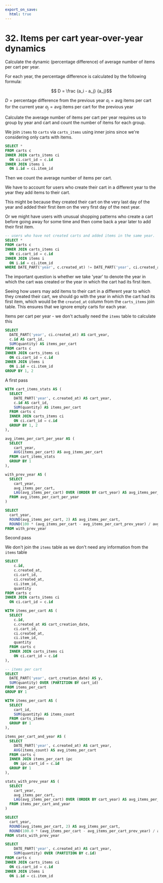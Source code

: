 ```yaml
---
export_on_save:
  html: true
---
```


# 32. Items per cart year-over-year dynamics 

Calculate the dynamic (percentage difference) of average number of items per cart per year. 

For each year, the percentage difference is calculated by the following formula:

$$ D = \frac {a_i - a_j}
{a_j}$$

$D = \text{percentage difference from the previous year}$
$a_i = \text{avg items per cart for the current year}$
$a_j = \text{avg items per cart for the previous year}$

Calculate the average number of items per cart per year requires us to group by year and cart and count the number of items for each group.

We join `items` to `carts` via `carts_items` using inner joins since we're considering only carts with items.

```sql
SELECT *
FROM carts c
INNER JOIN carts_items ci
  ON ci.cart_id = c.id
INNER JOIN items i 
  ON i.id = ci.item_id
```

Then we count the average number of items per cart.



We have to account for users who create their cart in a different year to the year they add items to their cart.

This might be because they created their cart on the very last day of the year and added their first item on the very first day of the next year.

Or we might have users with unusual shopping patterns who create a cart before going away for some time and then come back a year later to add their first item.

```sql
-- users who have not created carts and added items in the same year.
SELECT *
FROM carts c
INNER JOIN carts_items ci
  ON ci.cart_id = c.id
INNER JOIN items i 
  ON i.id = ci.item_id
WHERE DATE_PART('year', c.created_at) != DATE_PART('year', ci.created_at)
```

The important question is whether we take 'year' to denote the year in which the cart was created or the year in which the cart had its first item. 

Seeing how users may add items to their cart in a different year to which they created their cart, we should go with the year in which the cart had its first item, which would be the `created_at` column from the `carts_items` join table. This ensures that we ignore empty carts for each year. 

Items per cart per year - we don't actually need the `items` table to calculate this

```sql
SELECT 
  DATE_PART('year', ci.created_at) AS cart_year,
  c.id AS cart_id,
  SUM(quantity) AS items_per_cart
FROM carts c
INNER JOIN carts_items ci
  ON ci.cart_id = c.id
INNER JOIN items i 
  ON i.id = ci.item_id
GROUP BY 1, 2
```

A first pass

```sql
WITH cart_items_stats AS (
  SELECT 
    DATE_PART('year', c.created_at) AS cart_year,
    c.id AS cart_id,
    SUM(quantity) AS items_per_cart
  FROM carts c
  INNER JOIN carts_items ci
    ON ci.cart_id = c.id
  GROUP BY 1, 2
),

avg_items_per_cart_per_year AS (
  SELECT 
    cart_year,
    AVG(items_per_cart) AS avg_items_per_cart
  FROM cart_items_stats
  GROUP BY 1
),

with_prev_year AS (
  SELECT 
    cart_year,
    avg_items_per_cart, 
    LAG(avg_items_per_cart) OVER (ORDER BY cart_year) AS avg_items_per_cart_prev_year
  FROM avg_items_per_cart_per_year
)

SELECT
  cart_year,
  ROUND(avg_items_per_cart, 2) AS avg_items_per_cart,
  ROUND(100 * (avg_items_per_cart - avg_items_per_cart_prev_year) / avg_items_per_cart_prev_year, 2) AS year_to_year_change
FROM with_prev_year
```


Second pass

We don't join the `items` table as we don't need any information from the `items` table

```sql
SELECT
    c.id,
    c.created_at,
    ci.cart_id,
    ci.created_at,
    ci.item_id,
    quantity
FROM carts c
INNER JOIN carts_items ci
  ON ci.cart_id = c.id
```

```sql
WITH items_per_cart AS (
  SELECT
    c.id,
    c.created_at AS cart_creation_date,
    ci.cart_id,
    ci.created_at,
    ci.item_id,
    quantity
  FROM carts c
  INNER JOIN carts_items ci
    ON ci.cart_id = c.id
),

-- items per cart
SELECT 
  DATE_PART('year', cart_creation_date) AS y,
  SUM(quantity) OVER (PARTITION BY cart_id)
FROM items_per_cart
GROUP BY 1
```



```sql
WITH items_per_cart AS (
  SELECT 
    cart_id,
    SUM(quantity) AS items_count
  FROM carts_items
  GROUP BY 1
), 

items_per_cart_and_year AS (
  SELECT 
    DATE_PART('year', c.created_at) AS cart_year,
    AVG(items_count) AS avg_items_per_cart
  FROM carts c 
  INNER JOIN items_per_cart ipc
    ON ipc.cart_id = c.id
  GROUP BY 1
), 

stats_with_prev_year AS (
  SELECT 
    cart_year,
    avg_items_per_cart,
    LAG(avg_items_per_cart) OVER (ORDER BY cart_year) AS avg_items_per_cart_prev_year
  FROM items_per_cart_and_year
)

SELECT 
  cart_year,
  ROUND(avg_items_per_cart, 2) AS avg_items_per_cart,
  ROUND(100.0 * (avg_items_per_cart - avg_items_per_cart_prev_year) / avg_items_per_cart_prev_year, 2) AS year_on_year_change
FROM stats_with_prev_year

```


```sql
SELECT 
    DATE_PART('year', c.created_at) AS cart_year,
    SUM(quantity) OVER (PARTITION BY c.id)
FROM carts c
INNER JOIN carts_items ci
  ON ci.cart_id = c.id
INNER JOIN items i 
  ON i.id = ci.item_id
```
